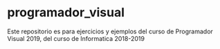 # programador_visual
Este repositorio es para ejercicios y ejemplos del curso de Programador Visual 2019, del curso de Informatica 2018-2019
